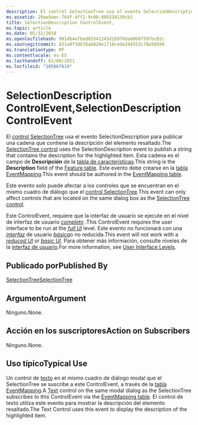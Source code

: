 ```yaml
---
description: El control SelectionTree usa el evento SelectionDescription para publicar una cadena que contiene la descripción del elemento resaltado. Esta cadena es el campo de descripción de la tabla de características. Este evento debe crearse en la tabla EventMapping.
ms.assetid: 29ae9aec-764f-4ff2-9c08-805538130cb1
title: SelectionDescription ControlEvent,
ms.topic: article
ms.date: 05/31/2018
ms.openlocfilehash: 901db4efbed03341243d1b978dab0b8759fbc02c
ms.sourcegitcommit: 831e8f3db78ab820e1710cede244553c70e50500
ms.translationtype: MT
ms.contentlocale: es-ES
ms.lasthandoff: 01/08/2021
ms.locfileid: "105667619"
---
```

# <a name="selectiondescription-controlevent"></a><span data-ttu-id="8d931-105">SelectionDescription ControlEvent,</span><span class="sxs-lookup"><span data-stu-id="8d931-105">SelectionDescription ControlEvent</span></span>

<span data-ttu-id="8d931-106">El [control SelectionTree](selectiontree-control.md) usa el evento SelectionDescription para publicar una cadena que contiene la descripción del elemento resaltado.</span><span class="sxs-lookup"><span data-stu-id="8d931-106">The [SelectionTree control](selectiontree-control.md) uses the SelectionDescription event to publish a string that contains the description for the highlighted item.</span></span> <span data-ttu-id="8d931-107">Esta cadena es el campo de **Descripción** de la [tabla de características](feature-table.md).</span><span class="sxs-lookup"><span data-stu-id="8d931-107">This string is the **Description** field of the [Feature table](feature-table.md).</span></span> <span data-ttu-id="8d931-108">Este evento debe crearse en la [tabla EventMapping](eventmapping-table.md).</span><span class="sxs-lookup"><span data-stu-id="8d931-108">This event should be authored in the [EventMapping table](eventmapping-table.md).</span></span>

<span data-ttu-id="8d931-109">Este evento solo puede afectar a los controles que se encuentran en el mismo cuadro de diálogo que el [control SelectionTree](selectiontree-control.md).</span><span class="sxs-lookup"><span data-stu-id="8d931-109">This event can only affect controls that are located on the same dialog box as the [SelectionTree control](selectiontree-control.md).</span></span>

<span data-ttu-id="8d931-110">Este ControlEvent, requiere que la interfaz de usuario se ejecute en el nivel de interfaz de usuario [*completo*](f-gly.md) .</span><span class="sxs-lookup"><span data-stu-id="8d931-110">This ControlEvent requires the user interface to be run at the [*full UI*](f-gly.md) level.</span></span> <span data-ttu-id="8d931-111">Este evento no funcionará con una [*interfaz*](r-gly.md) de usuario [*básica*](b-gly.md)o no reducida.</span><span class="sxs-lookup"><span data-stu-id="8d931-111">This event will not work with a [*reduced UI*](r-gly.md) or [*basic UI*](b-gly.md).</span></span> <span data-ttu-id="8d931-112">Para obtener más información, consulte niveles de la [interfaz de usuario](user-interface-levels.md).</span><span class="sxs-lookup"><span data-stu-id="8d931-112">For more information, see [User Interface Levels](user-interface-levels.md).</span></span>

## <a name="published-by"></a><span data-ttu-id="8d931-113">Publicado por</span><span class="sxs-lookup"><span data-stu-id="8d931-113">Published By</span></span>

[<span data-ttu-id="8d931-114">SelectionTree</span><span class="sxs-lookup"><span data-stu-id="8d931-114">SelectionTree</span></span>](selectiontree-control.md)

## <a name="argument"></a><span data-ttu-id="8d931-115">Argumento</span><span class="sxs-lookup"><span data-stu-id="8d931-115">Argument</span></span>

<span data-ttu-id="8d931-116">Ninguno.</span><span class="sxs-lookup"><span data-stu-id="8d931-116">None.</span></span>

## <a name="action-on-subscribers"></a><span data-ttu-id="8d931-117">Acción en los suscriptores</span><span class="sxs-lookup"><span data-stu-id="8d931-117">Action on Subscribers</span></span>

<span data-ttu-id="8d931-118">Ninguno.</span><span class="sxs-lookup"><span data-stu-id="8d931-118">None.</span></span>

## <a name="typical-use"></a><span data-ttu-id="8d931-119">Uso típico</span><span class="sxs-lookup"><span data-stu-id="8d931-119">Typical Use</span></span>

<span data-ttu-id="8d931-120">Un control de [texto](text-control.md) en el mismo cuadro de diálogo modal que el SelectionTree se suscribe a este ControlEvent, a través de la [tabla EventMapping](eventmapping-table.md).</span><span class="sxs-lookup"><span data-stu-id="8d931-120">A [Text](text-control.md) control on the same modal dialog as the SelectionTree subscribes to this ControlEvent via the [EventMapping table](eventmapping-table.md).</span></span> <span data-ttu-id="8d931-121">El control de texto utiliza este evento para mostrar la descripción del elemento resaltado.</span><span class="sxs-lookup"><span data-stu-id="8d931-121">The Text Control uses this event to display the description of the highlighted item.</span></span>

 

 



